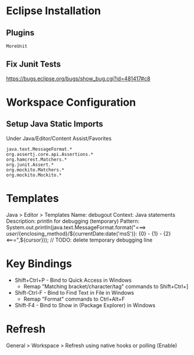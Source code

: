 # Eclipse Installation

## Plugins
    MoreUnit

## Fix Junit Tests
https://bugs.eclipse.org/bugs/show_bug.cgi?id=481417#c8

# Workspace Configuration

## Setup Java Static Imports
Under Java/Editor/Content Assist/Favorites
```
java.text.MessageFormat.*
org.assertj.core.api.Assertions.*
org.hamcrest.Matchers.*
org.junit.Assert.*
org.mockito.Matchers.*
org.mockito.Mockito.*
```

# Templates
Java > Editor > Templates
Name: debugout
Context: Java statements
Description: println for debugging (temporary)
Pattern: System.out.println(java.text.MessageFormat.format("===> ${user}/${enclosing_method}/${currentDate:date('msS')}: {0} - {1} - {2} <===",${cursor})); // TODO: delete temporary debugging line

# Key Bindings
* Shift+Ctrl+P - Bind to Quick Access in Windows
  * Remap "Matching bracket/character/tag" commands to Shift+Ctrl+]
* Shift-Ctrl-F - Bind to Find Text in File in Windows
  * Remap "Format" commands to Ctrl+Alt+F
* Shift-F4 - Bind to Show in (Package Explorer) in Windows

# Refresh
General > Workspace > Refresh using native hooks or polling (Enable)
